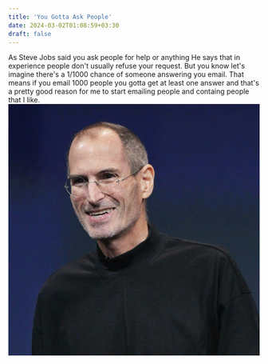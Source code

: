 ```yaml
---
title: 'You Gotta Ask People'
date: 2024-03-02T01:08:59+03:30
draft: false
---
```

As Steve Jobs said you ask people for help or anything 
He says that in experience people don't usually refuse your request.
But you know let's imagine there's a 1/1000 chance of someone answering you email. That means if you email 1000 people you gotta get  at least one answer and that's a pretty good reason for me to start emailing people and containg people that I like.
![My man steve](/images/steve-jobs.jpg)
